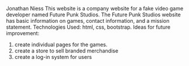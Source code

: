 Jonathan Niess 
This website is a company website for a fake video game developer named Future Punk Studios.
The Future Punk Studios website has basic information on games, contact information, and a mission statement.
Technologies Used: html, css, bootstrap.
Ideas for future improvement: 
1. create individual pages for the games.
2. create a store to sell branded merchandise
3. create a log-in system for users